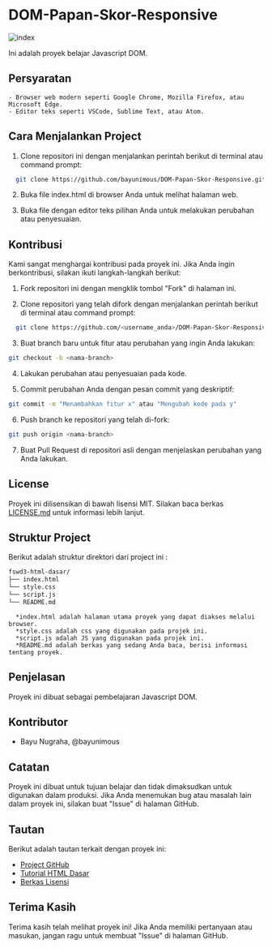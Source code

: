 # DOM-Papan-Skor-Responsive
![index](https://user-images.githubusercontent.com/50519239/226101867-feed9993-f5d7-4c48-8408-9b2cfb82fb2f.png)

Ini adalah proyek belajar Javascript DOM.

## Persyaratan
    - Browser web modern seperti Google Chrome, Mozilla Firefox, atau Microsoft Edge.
    - Editor teks seperti VSCode, Sublime Text, atau Atom.



## Cara Menjalankan Project

1. Clone repositori ini dengan menjalankan perintah berikut di terminal atau command prompt:

```bash
  git clone https://github.com/bayunimous/DOM-Papan-Skor-Responsive.git

```

2. Buka file index.html di browser Anda untuk melihat halaman web.

3. Buka file dengan editor teks pilihan Anda untuk melakukan perubahan atau penyesuaian.

## Kontribusi
Kami sangat menghargai kontribusi pada proyek ini. Jika Anda ingin berkontribusi, silakan ikuti langkah-langkah berikut:

1. Fork repositori ini dengan mengklik tombol "Fork" di halaman ini.

2. Clone repositori yang telah difork dengan menjalankan perintah berikut di terminal atau command prompt:

```bash
  git clone https://github.com/<username_anda>/DOM-Papan-Skor-Responsive.git
```
3. Buat branch baru untuk fitur atau perubahan yang ingin Anda lakukan:

```bash
git checkout -b <nama-branch>
```
4. Lakukan perubahan atau penyesuaian pada kode.

5. Commit perubahan Anda dengan pesan commit yang deskriptif:

```bash
git commit -m "Menambahkan fitur x" atau "Mengubah kode pada y"
```
6. Push branch ke repositori yang telah di-fork:
```bash
git push origin <nama-branch>
```

7. Buat Pull Request di repositori asli dengan menjelaskan perubahan yang Anda lakukan.
    

## License

Proyek ini dilisensikan di bawah lisensi MIT. Silakan baca berkas [LICENSE.md](https://choosealicense.com/licenses/mit/) untuk informasi lebih lanjut. 


## Struktur Project
Berikut adalah struktur direktori dari project ini :
```bash
fswd3-html-dasar/
├── index.html
└── style.css
└── script.js
└── README.md
```
      *index.html adalah halaman utama proyek yang dapat diakses melalui browser.
      *style.css adalah css yang digunakan pada projek ini.
      *script.js adalah JS yang digunakan pada projek ini.
      *README.md adalah berkas yang sedang Anda baca, berisi informasi tentang proyek.

## Penjelasan
Proyek ini dibuat sebagai pembelajaran Javascript DOM.

## Kontributor
  - Bayu Nugraha, @bayunimous

## Catatan
Proyek ini dibuat untuk tujuan belajar dan tidak dimaksudkan untuk digunakan dalam produksi. Jika Anda menemukan bug atau masalah lain dalam proyek ini, silakan buat "Issue" di halaman GitHub.

## Tautan
Berikut adalah tautan terkait dengan proyek ini:

  - [Project GitHub]((https://github.com/bayunimous/DOM-Papan-Skor-Respponsive))
  - [Tutorial HTML Dasar]((https://www.w3schools.com/html/))
  - [Berkas Lisensi]((https://github.com/bayunimous/DOM-Papan-Skor-Respponsive/blob/main/LICENSE.md))

## Terima Kasih
Terima kasih telah melihat proyek ini! Jika Anda memiliki pertanyaan atau masukan, jangan ragu untuk membuat "Issue" di halaman GitHub.
